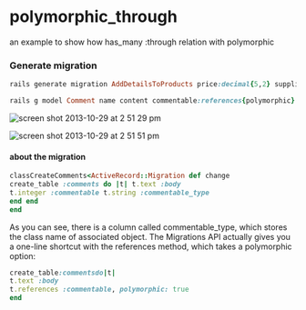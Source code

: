 polymorphic_through
===================

an example to show how has_many :through relation with polymorphic

### Generate migration

```ruby
rails generate migration AddDetailsToProducts price:decimal{5,2} supplier:references{polymorphic}

rails g model Comment name content commentable:references{polymorphic}
```

![screen shot 2013-10-29 at 2 51 29 pm](https://f.cloud.github.com/assets/83296/1431187/4e930df2-40cb-11e3-9496-9f9b50664ed7.png)


![screen shot 2013-10-29 at 2 51 51 pm](https://f.cloud.github.com/assets/83296/1431189/5326f766-40cb-11e3-8ced-8eb6b6b02c45.png)


#### about the migration

```ruby
classCreateComments<ActiveRecord::Migration def change
create_table :comments do |t| t.text :body
t.integer :commentable t.string :commentable_type
end end
end
```

As you can see, there is a column called commentable_type, which stores the class name of associated object. The Migrations API actually gives you a one-line shortcut with the references method, which takes a polymorphic option:

```ruby
create_table:commentsdo|t|
t.text :body
t.references :commentable, polymorphic: true
end
```
